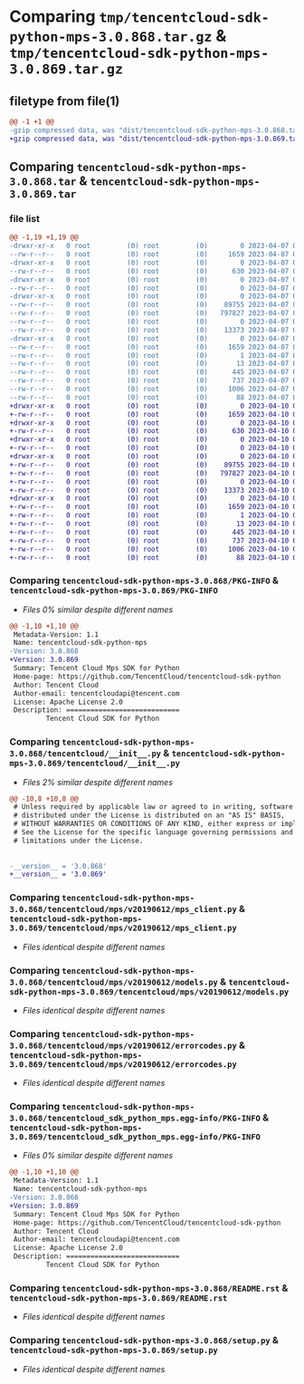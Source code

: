 # Comparing `tmp/tencentcloud-sdk-python-mps-3.0.868.tar.gz` & `tmp/tencentcloud-sdk-python-mps-3.0.869.tar.gz`

## filetype from file(1)

```diff
@@ -1 +1 @@
-gzip compressed data, was "dist/tencentcloud-sdk-python-mps-3.0.868.tar", last modified: Fri Apr  7 00:45:55 2023, max compression
+gzip compressed data, was "dist/tencentcloud-sdk-python-mps-3.0.869.tar", last modified: Mon Apr 10 03:09:55 2023, max compression
```

## Comparing `tencentcloud-sdk-python-mps-3.0.868.tar` & `tencentcloud-sdk-python-mps-3.0.869.tar`

### file list

```diff
@@ -1,19 +1,19 @@
-drwxr-xr-x   0 root         (0) root         (0)        0 2023-04-07 00:45:55.000000 tencentcloud-sdk-python-mps-3.0.868/
--rw-r--r--   0 root         (0) root         (0)     1659 2023-04-07 00:45:55.000000 tencentcloud-sdk-python-mps-3.0.868/PKG-INFO
-drwxr-xr-x   0 root         (0) root         (0)        0 2023-04-07 00:45:55.000000 tencentcloud-sdk-python-mps-3.0.868/tencentcloud/
--rw-r--r--   0 root         (0) root         (0)      630 2023-04-07 00:45:55.000000 tencentcloud-sdk-python-mps-3.0.868/tencentcloud/__init__.py
-drwxr-xr-x   0 root         (0) root         (0)        0 2023-04-07 00:45:55.000000 tencentcloud-sdk-python-mps-3.0.868/tencentcloud/mps/
--rw-r--r--   0 root         (0) root         (0)        0 2023-04-07 00:45:55.000000 tencentcloud-sdk-python-mps-3.0.868/tencentcloud/mps/__init__.py
-drwxr-xr-x   0 root         (0) root         (0)        0 2023-04-07 00:45:55.000000 tencentcloud-sdk-python-mps-3.0.868/tencentcloud/mps/v20190612/
--rw-r--r--   0 root         (0) root         (0)    89755 2023-04-07 00:45:55.000000 tencentcloud-sdk-python-mps-3.0.868/tencentcloud/mps/v20190612/mps_client.py
--rw-r--r--   0 root         (0) root         (0)   797827 2023-04-07 00:45:55.000000 tencentcloud-sdk-python-mps-3.0.868/tencentcloud/mps/v20190612/models.py
--rw-r--r--   0 root         (0) root         (0)        0 2023-04-07 00:45:55.000000 tencentcloud-sdk-python-mps-3.0.868/tencentcloud/mps/v20190612/__init__.py
--rw-r--r--   0 root         (0) root         (0)    13373 2023-04-07 00:45:55.000000 tencentcloud-sdk-python-mps-3.0.868/tencentcloud/mps/v20190612/errorcodes.py
-drwxr-xr-x   0 root         (0) root         (0)        0 2023-04-07 00:45:55.000000 tencentcloud-sdk-python-mps-3.0.868/tencentcloud_sdk_python_mps.egg-info/
--rw-r--r--   0 root         (0) root         (0)     1659 2023-04-07 00:45:55.000000 tencentcloud-sdk-python-mps-3.0.868/tencentcloud_sdk_python_mps.egg-info/PKG-INFO
--rw-r--r--   0 root         (0) root         (0)        1 2023-04-07 00:45:55.000000 tencentcloud-sdk-python-mps-3.0.868/tencentcloud_sdk_python_mps.egg-info/dependency_links.txt
--rw-r--r--   0 root         (0) root         (0)       13 2023-04-07 00:45:55.000000 tencentcloud-sdk-python-mps-3.0.868/tencentcloud_sdk_python_mps.egg-info/top_level.txt
--rw-r--r--   0 root         (0) root         (0)      445 2023-04-07 00:45:55.000000 tencentcloud-sdk-python-mps-3.0.868/tencentcloud_sdk_python_mps.egg-info/SOURCES.txt
--rw-r--r--   0 root         (0) root         (0)      737 2023-04-07 00:45:55.000000 tencentcloud-sdk-python-mps-3.0.868/README.rst
--rw-r--r--   0 root         (0) root         (0)     1006 2023-04-07 00:45:55.000000 tencentcloud-sdk-python-mps-3.0.868/setup.py
--rw-r--r--   0 root         (0) root         (0)       88 2023-04-07 00:45:55.000000 tencentcloud-sdk-python-mps-3.0.868/setup.cfg
+drwxr-xr-x   0 root         (0) root         (0)        0 2023-04-10 03:09:55.000000 tencentcloud-sdk-python-mps-3.0.869/
+-rw-r--r--   0 root         (0) root         (0)     1659 2023-04-10 03:09:55.000000 tencentcloud-sdk-python-mps-3.0.869/PKG-INFO
+drwxr-xr-x   0 root         (0) root         (0)        0 2023-04-10 03:09:55.000000 tencentcloud-sdk-python-mps-3.0.869/tencentcloud/
+-rw-r--r--   0 root         (0) root         (0)      630 2023-04-10 03:09:55.000000 tencentcloud-sdk-python-mps-3.0.869/tencentcloud/__init__.py
+drwxr-xr-x   0 root         (0) root         (0)        0 2023-04-10 03:09:55.000000 tencentcloud-sdk-python-mps-3.0.869/tencentcloud/mps/
+-rw-r--r--   0 root         (0) root         (0)        0 2023-04-10 03:09:55.000000 tencentcloud-sdk-python-mps-3.0.869/tencentcloud/mps/__init__.py
+drwxr-xr-x   0 root         (0) root         (0)        0 2023-04-10 03:09:55.000000 tencentcloud-sdk-python-mps-3.0.869/tencentcloud/mps/v20190612/
+-rw-r--r--   0 root         (0) root         (0)    89755 2023-04-10 03:09:55.000000 tencentcloud-sdk-python-mps-3.0.869/tencentcloud/mps/v20190612/mps_client.py
+-rw-r--r--   0 root         (0) root         (0)   797827 2023-04-10 03:09:55.000000 tencentcloud-sdk-python-mps-3.0.869/tencentcloud/mps/v20190612/models.py
+-rw-r--r--   0 root         (0) root         (0)        0 2023-04-10 03:09:55.000000 tencentcloud-sdk-python-mps-3.0.869/tencentcloud/mps/v20190612/__init__.py
+-rw-r--r--   0 root         (0) root         (0)    13373 2023-04-10 03:09:55.000000 tencentcloud-sdk-python-mps-3.0.869/tencentcloud/mps/v20190612/errorcodes.py
+drwxr-xr-x   0 root         (0) root         (0)        0 2023-04-10 03:09:55.000000 tencentcloud-sdk-python-mps-3.0.869/tencentcloud_sdk_python_mps.egg-info/
+-rw-r--r--   0 root         (0) root         (0)     1659 2023-04-10 03:09:55.000000 tencentcloud-sdk-python-mps-3.0.869/tencentcloud_sdk_python_mps.egg-info/PKG-INFO
+-rw-r--r--   0 root         (0) root         (0)        1 2023-04-10 03:09:55.000000 tencentcloud-sdk-python-mps-3.0.869/tencentcloud_sdk_python_mps.egg-info/dependency_links.txt
+-rw-r--r--   0 root         (0) root         (0)       13 2023-04-10 03:09:55.000000 tencentcloud-sdk-python-mps-3.0.869/tencentcloud_sdk_python_mps.egg-info/top_level.txt
+-rw-r--r--   0 root         (0) root         (0)      445 2023-04-10 03:09:55.000000 tencentcloud-sdk-python-mps-3.0.869/tencentcloud_sdk_python_mps.egg-info/SOURCES.txt
+-rw-r--r--   0 root         (0) root         (0)      737 2023-04-10 03:09:55.000000 tencentcloud-sdk-python-mps-3.0.869/README.rst
+-rw-r--r--   0 root         (0) root         (0)     1006 2023-04-10 03:09:55.000000 tencentcloud-sdk-python-mps-3.0.869/setup.py
+-rw-r--r--   0 root         (0) root         (0)       88 2023-04-10 03:09:55.000000 tencentcloud-sdk-python-mps-3.0.869/setup.cfg
```

### Comparing `tencentcloud-sdk-python-mps-3.0.868/PKG-INFO` & `tencentcloud-sdk-python-mps-3.0.869/PKG-INFO`

 * *Files 0% similar despite different names*

```diff
@@ -1,10 +1,10 @@
 Metadata-Version: 1.1
 Name: tencentcloud-sdk-python-mps
-Version: 3.0.868
+Version: 3.0.869
 Summary: Tencent Cloud Mps SDK for Python
 Home-page: https://github.com/TencentCloud/tencentcloud-sdk-python
 Author: Tencent Cloud
 Author-email: tencentcloudapi@tencent.com
 License: Apache License 2.0
 Description: ============================
         Tencent Cloud SDK for Python
```

### Comparing `tencentcloud-sdk-python-mps-3.0.868/tencentcloud/__init__.py` & `tencentcloud-sdk-python-mps-3.0.869/tencentcloud/__init__.py`

 * *Files 2% similar despite different names*

```diff
@@ -10,8 +10,8 @@
 # Unless required by applicable law or agreed to in writing, software
 # distributed under the License is distributed on an "AS IS" BASIS,
 # WITHOUT WARRANTIES OR CONDITIONS OF ANY KIND, either express or implied.
 # See the License for the specific language governing permissions and
 # limitations under the License.
 
 
-__version__ = '3.0.868'
+__version__ = '3.0.869'
```

### Comparing `tencentcloud-sdk-python-mps-3.0.868/tencentcloud/mps/v20190612/mps_client.py` & `tencentcloud-sdk-python-mps-3.0.869/tencentcloud/mps/v20190612/mps_client.py`

 * *Files identical despite different names*

### Comparing `tencentcloud-sdk-python-mps-3.0.868/tencentcloud/mps/v20190612/models.py` & `tencentcloud-sdk-python-mps-3.0.869/tencentcloud/mps/v20190612/models.py`

 * *Files identical despite different names*

### Comparing `tencentcloud-sdk-python-mps-3.0.868/tencentcloud/mps/v20190612/errorcodes.py` & `tencentcloud-sdk-python-mps-3.0.869/tencentcloud/mps/v20190612/errorcodes.py`

 * *Files identical despite different names*

### Comparing `tencentcloud-sdk-python-mps-3.0.868/tencentcloud_sdk_python_mps.egg-info/PKG-INFO` & `tencentcloud-sdk-python-mps-3.0.869/tencentcloud_sdk_python_mps.egg-info/PKG-INFO`

 * *Files 0% similar despite different names*

```diff
@@ -1,10 +1,10 @@
 Metadata-Version: 1.1
 Name: tencentcloud-sdk-python-mps
-Version: 3.0.868
+Version: 3.0.869
 Summary: Tencent Cloud Mps SDK for Python
 Home-page: https://github.com/TencentCloud/tencentcloud-sdk-python
 Author: Tencent Cloud
 Author-email: tencentcloudapi@tencent.com
 License: Apache License 2.0
 Description: ============================
         Tencent Cloud SDK for Python
```

### Comparing `tencentcloud-sdk-python-mps-3.0.868/README.rst` & `tencentcloud-sdk-python-mps-3.0.869/README.rst`

 * *Files identical despite different names*

### Comparing `tencentcloud-sdk-python-mps-3.0.868/setup.py` & `tencentcloud-sdk-python-mps-3.0.869/setup.py`

 * *Files identical despite different names*

